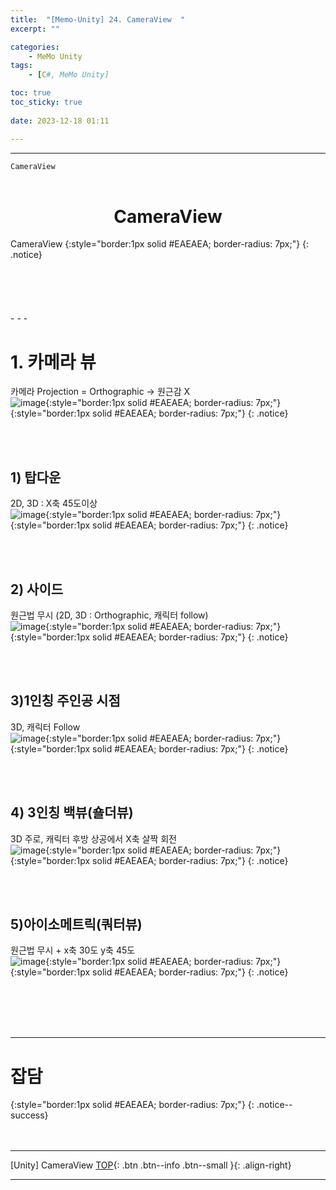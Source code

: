 ```yaml
---
title:  "[Memo-Unity] 24. CameraView  "
excerpt: ""

categories:
    - MeMo Unity
tags:
    - [C#, MeMo Unity]

toc: true
toc_sticky: true
 
date: 2023-12-18 01:11

---
```

- - -

`CameraView` 
<BR><BR>

<center><H1>  CameraView  </H1></center>
CameraView  
{:style="border:1px solid #EAEAEA; border-radius: 7px;"}
{: .notice} 
<br><br><br><br><br><br>
- - - 

# 1. 카메라 뷰
카메라 Projection = Orthographic -> 원근감 X  
![image](https://github.com/levell1/levell1.github.io/assets/96651722/af632df7-4ffa-4735-a6e1-bfd1178d148b){:style="border:1px solid #EAEAEA; border-radius: 7px;"}    
{:style="border:1px solid #EAEAEA; border-radius: 7px;"}
{: .notice}  

<br><br>

## 1) 탑다운
2D, 3D : X축 45도이상   
![image](https://github.com/levell1/levell1.github.io/assets/96651722/abd542e9-7011-4237-8949-316d36cb88e4){:style="border:1px solid #EAEAEA; border-radius: 7px;"}  
{:style="border:1px solid #EAEAEA; border-radius: 7px;"}
{: .notice}  

<br><br>

## 2) 사이드
원근법 무시 (2D, 3D : Orthographic, 캐릭터 follow)  
![image](https://github.com/levell1/levell1.github.io/assets/96651722/09cd8df0-eeff-4ef9-bd6f-0ff90e942430){:style="border:1px solid #EAEAEA; border-radius: 7px;"}  
{:style="border:1px solid #EAEAEA; border-radius: 7px;"}
{: .notice}  

<br><br>

## 3)1인칭 주인공 시점
3D, 캐릭터 Follow  
![image](https://github.com/levell1/levell1.github.io/assets/96651722/cf4205fd-0bd9-4453-b0d5-0a538e44e895){:style="border:1px solid #EAEAEA; border-radius: 7px;"}  
{:style="border:1px solid #EAEAEA; border-radius: 7px;"}
{: .notice}  

<br><br>

## 4) 3인칭 백뷰(숄더뷰) 
3D 주로, 캐릭터 후방 상공에서 X축 살짝 회전  
![image](https://github.com/levell1/levell1.github.io/assets/96651722/77ea29d5-2e74-4bcd-a92b-eda836601331){:style="border:1px solid #EAEAEA; border-radius: 7px;"}    
{:style="border:1px solid #EAEAEA; border-radius: 7px;"}
{: .notice}  

<br><br>

## 5)아이소메트릭(쿼터뷰)
원근법 무시 + x축 30도 y축 45도  
![image](https://github.com/levell1/levell1.github.io/assets/96651722/d82ef192-c32b-4d93-ac37-50223e519a96){:style="border:1px solid #EAEAEA; border-radius: 7px;"}  
{:style="border:1px solid #EAEAEA; border-radius: 7px;"}
{: .notice}  




<br><br><br><br>
- - - 

# 잡담

{:style="border:1px solid #EAEAEA; border-radius: 7px;"}
{: .notice--success}  
<br><br>
- - - 

[Unity] CameraView
[TOP](#){: .btn .btn--info .btn--small }{: .align-right}
<br>
- - -
